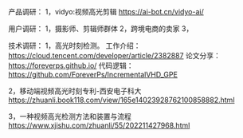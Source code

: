 产品调研：
1，vidyo:视频高光剪辑
https://ai-bot.cn/vidyo-ai/

用户调研：
1，摄影师、剪辑师群体
2，跨境电商的卖家
3，


技术调研：
1，高光时刻检测。
工作介绍：https://cloud.tencent.com/developer/article/2382887
论文分享：https://foreverps.github.io/
代码逻辑：https://github.com/ForeverPs/IncrementalVHD_GPE

2，移动端视频高光时刻专利-西安电子科大
https://zhuanli.book118.com/view/165e14023928762100858882.html

3，一种视频高光检测方法和装置与流程
https://www.xjishu.com/zhuanli/55/202211427968.html
